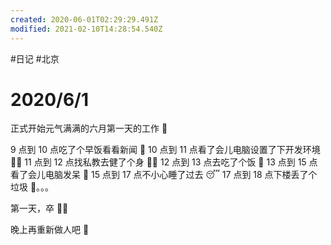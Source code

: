 ```yaml
---
created: 2020-06-01T02:29:29.491Z
modified: 2021-02-10T14:28:54.540Z
---
```

#日记 #北京

# 2020/6/1
正式开始元气满满的六月第一天的工作 💪 

9 点到 10 点吃了个早饭看看新闻 🍳
10 点到 11 点看了会儿电脑设置了下开发环境 👨‍💻
11 点到 12 点找私教去健了个身 👯‍♂️
12 点到 13 点去吃了个饭 🍱
13 点到 15 点看了会儿电脑发呆 🤤 
15 点到 17 点不小心睡了过去 😴
17 点到 18 点下楼丢了个垃圾 🚮。。。

第一天，卒 🤦‍♂️

晚上再重新做人吧 💪